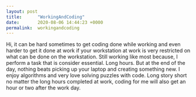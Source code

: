 ```yaml
---
layout: post
title:      "WorkingAndCoding"
date:       2020-08-06 14:44:23 +0000
permalink:  workingandcoding
---
```



Hi, it can be hard sometimes to get coding done while working and even harder to get it done at work if your workstation at work is very restricted on what can be done on the workstation. Still working like most because, I perform a task that is consider essential. Long hours. But at the end of the day, nothing beats picking up your laptop and creating something new. I enjoy algorithms and very love solving puzzles with code. Long story short no matter the long hours completed at work, coding for me will also get an hour or two after the work day.

